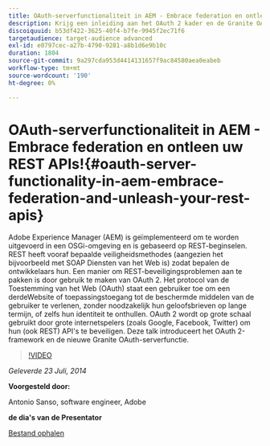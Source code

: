 ```yaml
---
title: OAuth-serverfunctionaliteit in AEM - Embrace federation en ontleen uw REST APIs!
description: Krijg een inleiding aan het OAuth 2 kader en de Granite OAuth servereigenschap. Adobe Experience Manager (AEM) is geïmplementeerd om te worden uitgevoerd in een OSGi-omgeving en is gebaseerd op REST-beginselen.
discoiquuid: b53df422-3625-40f4-b7fe-9945f2ec71f6
targetaudience: target-audience advanced
exl-id: e0797cec-a27b-4790-9281-a8b1d6e9b10c
duration: 1804
source-git-commit: 9a297cda953d4414131657f9ac84580aea0eabeb
workflow-type: tm+mt
source-wordcount: '190'
ht-degree: 0%

---
```


# OAuth-serverfunctionaliteit in AEM - Embrace federation en ontleen uw REST APIs!{#oauth-server-functionality-in-aem-embrace-federation-and-unleash-your-rest-apis}

Adobe Experience Manager (AEM) is geïmplementeerd om te worden uitgevoerd in een OSGi-omgeving en is gebaseerd op REST-beginselen. REST heeft vooraf bepaalde veiligheidsmethodes (aangezien het bijvoorbeeld met SOAP Diensten van het Web is) zodat bepalen de ontwikkelaars hun. Een manier om REST-beveiligingsproblemen aan te pakken is door gebruik te maken van OAuth 2. Het protocol van de Toestemming van het Web (OAuth) staat een gebruiker toe om een derdeWebsite of toepassingstoegang tot de beschermde middelen van de gebruiker te verlenen, zonder noodzakelijk hun geloofsbrieven op lange termijn, of zelfs hun identiteit te onthullen. OAuth 2 wordt op grote schaal gebruikt door grote internetspelers (zoals Google, Facebook, Twitter) om hun (ook REST) API&#39;s te beveiligen. Deze talk introduceert het OAuth 2-framework en de nieuwe Granite OAuth-serverfunctie.

>[!VIDEO](https://video.tv.adobe.com/v/19466/?quality=9)

*Geleverde 23 Juli, 2014*

**Voorgesteld door:**

Antonio Sanso, software engineer, Adobe

**de dia&#39;s van de Presentator**

[Bestand ophalen](assets/oauth-server-functionality-in-aem-7-23-14.pdf)
<!--
[Get back to the Overview](https://helpx.adobe.com/nl/experience-manager/kt/eseminars/gems/aem-index.html)
-->
